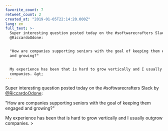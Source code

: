 ```yaml
---
favorite_count: 7
retweet_count: 2
created_at: "2019-01-05T22:14:20.000Z"
lang: en
full_text: >-
  Super interesting question posted today on the #softwarecrafters Slack by
  @RiccardoOdone:


  "How are companies supporting seniors with the goal of keeping them engaged
  and growing?"


  My experience has been that is hard to grow vertically and I usually outgrow
  companies. &gt;
---
```


Super interesting question posted today on the #softwarecrafters Slack by
[@RiccardoOdone](https://twitter.com/RiccardoOdone):

"How are companies supporting seniors with the goal of keeping them engaged and
growing?"

My experience has been that is hard to grow vertically and I usually outgrow
companies. &gt;
